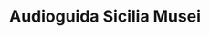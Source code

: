 ---
# Feel free to add content and custom Front Matter to this file.
# To modify the layout, see https://jekyllrb.com/docs/themes/#overriding-theme-defaults

layout: defaulten
lang: en
ref: index
title: Audioguida Sicilia Musei

---